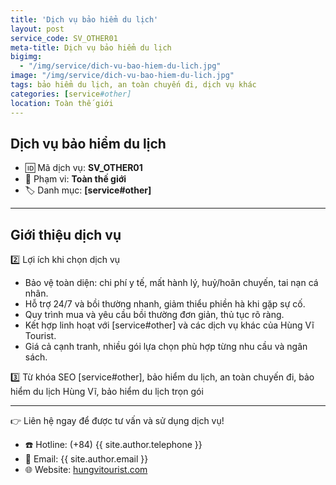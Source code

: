 ```yaml
---
title: 'Dịch vụ bảo hiểm du lịch'
layout: post
service_code: SV_OTHER01
meta-title: Dịch vụ bảo hiểm du lịch
bigimg:
  - "/img/service/dich-vu-bao-hiem-du-lich.jpg"
image: "/img/service/dich-vu-bao-hiem-du-lich.jpg"
tags: bảo hiểm du lịch, an toàn chuyến đi, dịch vụ khác
categories: [service#other]
location: Toàn thế giới
---
```


## Dịch vụ bảo hiểm du lịch

- 🆔 Mã dịch vụ: **SV_OTHER01**
- 📍 Phạm vi: **Toàn thế giới**
- 🏷️ Danh mục: **[service#other]**

---

## Giới thiệu dịch vụ

2️⃣ Lợi ích khi chọn dịch vụ
- Bảo vệ toàn diện: chi phí y tế, mất hành lý, huỷ/hoãn chuyến, tai nạn cá nhân.  
- Hỗ trợ 24/7 và bồi thường nhanh, giảm thiểu phiền hà khi gặp sự cố.  
- Quy trình mua và yêu cầu bồi thường đơn giản, thủ tục rõ ràng.  
- Kết hợp linh hoạt với [service#other] và các dịch vụ khác của Hùng Vĩ Tourist.  
- Giá cả cạnh tranh, nhiều gói lựa chọn phù hợp từng nhu cầu và ngân sách.

3️⃣ Từ khóa SEO
[service#other], bảo hiểm du lịch, an toàn chuyến đi, bảo hiểm du lịch Hùng Vĩ, bảo hiểm du lịch trọn gói

---

👉 Liên hệ ngay để được tư vấn và sử dụng dịch vụ!

- ☎️ Hotline: (+84) {{ site.author.telephone }}
- 📧 Email: {{ site.author.email }}
- 🌐 Website: [hungvitourist.com](https://hungvitourist.com)

